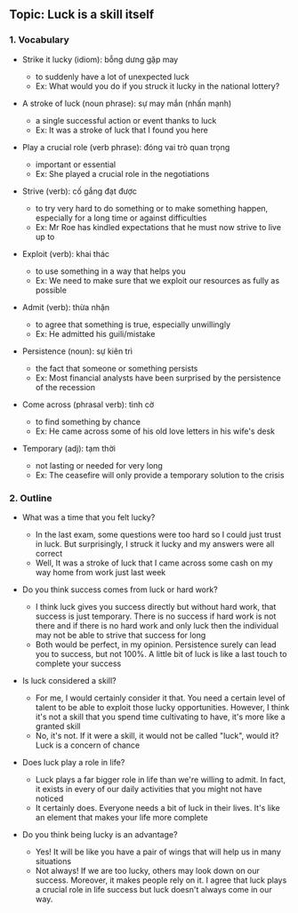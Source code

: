 ## Topic: Luck is a skill itself

### 1. Vocabulary
- Strike it lucky (idiom): bỗng dưng gặp may
  + to suddenly have a lot of unexpected luck
  + Ex: What would you do if you struck it lucky in the national lottery?

- A stroke of luck (noun phrase): sự may mắn (nhấn mạnh)
  + a single successful action or event thanks to luck
  + Ex: It was a stroke of luck that I found you here

- Play a crucial role (verb phrase): đóng vai trò quan trọng
  + important or essential
  + Ex: She played a crucial role in the negotiations

- Strive (verb): cố gắng đạt được
  + to try very hard to do something or to make something happen, especially for a long time or against difficulties
  + Ex: Mr Roe has kindled expectations that he must now strive to live up to

- Exploit (verb): khai thác
  + to use something in a way that helps you
  + Ex: We need to make sure that we exploit our resources as fully as possible

- Admit (verb): thừa nhận
  + to agree that something is true, especially unwillingly
  + Ex: He admitted his guili/mistake

- Persistence (noun): sự kiên trì
  + the fact that someone or something persists
  + Ex: Most financial analysts have been surprised by the persistence of the recession

- Come across (phrasal verb): tình cờ
  + to find something by chance
  + Ex: He came across some of his old love letters in his wife's desk

- Temporary (adj): tạm thời
  + not lasting or needed for very long
  + Ex: The ceasefire will only provide a temporary solution to the crisis

### 2. Outline
- What was a time that you felt lucky?
  + In the last exam, some questions were too hard so I could just trust in luck. But surprisingly, I struck it lucky and my answers were all correct
  + Well, It was a stroke of luck that I came across some cash on my way home from work just last week

- Do you think success comes from luck or hard work?
  + I think luck gives you success directly but without hard work, that success is just temporary. There is no success if hard work is not there and if there is no hard work and only luck then the individual may not be able to strive that success for long
  + Both would be perfect, in my opinion. Persistence surely can lead you to success, but not 100%. A little bit of luck is like a last touch to complete your success

- Is luck considered a skill?
  + For me, I would certainly consider it that. You need a certain level of talent to be able to exploit those lucky opportunities. However, I think it's not a skill that you spend time cultivating to have, it's more like a granted skill
  + No, it's not. If it were a skill, it would not be called "luck", would it? Luck is a concern of chance

- Does luck play a role in life?
  + Luck plays a far bigger role in life than we're willing to admit. In fact, it exists in every of our daily activities that you might not have noticed
  + It certainly does. Everyone needs a bit of luck in their lives. It's like an element that makes your life more complete

- Do you think being lucky is an advantage?
  + Yes! It will be like you have a pair of wings that will help us in many situations
  + Not always! If we are too lucky, others may look down on our success. Moreover, it makes people rely on it. I agree that luck plays a crucial role in life success but luck doesn't always come in our way.